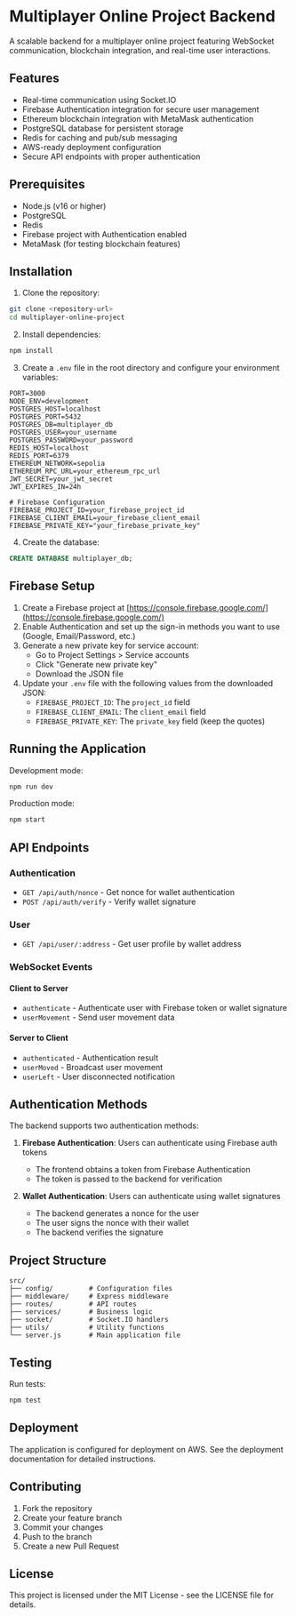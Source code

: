 # Multiplayer Online Project Backend

A scalable backend for a multiplayer online project featuring WebSocket communication, blockchain integration, and real-time user interactions.

## Features

- Real-time communication using Socket.IO
- Firebase Authentication integration for secure user management
- Ethereum blockchain integration with MetaMask authentication
- PostgreSQL database for persistent storage
- Redis for caching and pub/sub messaging
- AWS-ready deployment configuration
- Secure API endpoints with proper authentication

## Prerequisites

- Node.js (v16 or higher)
- PostgreSQL
- Redis
- Firebase project with Authentication enabled
- MetaMask (for testing blockchain features)

## Installation

1. Clone the repository:
```bash
git clone <repository-url>
cd multiplayer-online-project
```

2. Install dependencies:
```bash
npm install
```

3. Create a `.env` file in the root directory and configure your environment variables:
```env
PORT=3000
NODE_ENV=development
POSTGRES_HOST=localhost
POSTGRES_PORT=5432
POSTGRES_DB=multiplayer_db
POSTGRES_USER=your_username
POSTGRES_PASSWORD=your_password
REDIS_HOST=localhost
REDIS_PORT=6379
ETHEREUM_NETWORK=sepolia
ETHEREUM_RPC_URL=your_ethereum_rpc_url
JWT_SECRET=your_jwt_secret
JWT_EXPIRES_IN=24h

# Firebase Configuration
FIREBASE_PROJECT_ID=your_firebase_project_id
FIREBASE_CLIENT_EMAIL=your_firebase_client_email
FIREBASE_PRIVATE_KEY="your_firebase_private_key"
```

4. Create the database:
```sql
CREATE DATABASE multiplayer_db;
```

## Firebase Setup

1. Create a Firebase project at [https://console.firebase.google.com/](https://console.firebase.google.com/)
2. Enable Authentication and set up the sign-in methods you want to use (Google, Email/Password, etc.)
3. Generate a new private key for service account:
   - Go to Project Settings > Service accounts
   - Click "Generate new private key"
   - Download the JSON file
4. Update your `.env` file with the following values from the downloaded JSON:
   - `FIREBASE_PROJECT_ID`: The `project_id` field
   - `FIREBASE_CLIENT_EMAIL`: The `client_email` field
   - `FIREBASE_PRIVATE_KEY`: The `private_key` field (keep the quotes)

## Running the Application

Development mode:
```bash
npm run dev
```

Production mode:
```bash
npm start
```

## API Endpoints

### Authentication
- `GET /api/auth/nonce` - Get nonce for wallet authentication
- `POST /api/auth/verify` - Verify wallet signature

### User
- `GET /api/user/:address` - Get user profile by wallet address

### WebSocket Events

#### Client to Server
- `authenticate` - Authenticate user with Firebase token or wallet signature
- `userMovement` - Send user movement data

#### Server to Client
- `authenticated` - Authentication result
- `userMoved` - Broadcast user movement
- `userLeft` - User disconnected notification

## Authentication Methods

The backend supports two authentication methods:

1. **Firebase Authentication**: Users can authenticate using Firebase auth tokens
   - The frontend obtains a token from Firebase Authentication
   - The token is passed to the backend for verification

2. **Wallet Authentication**: Users can authenticate using wallet signatures
   - The backend generates a nonce for the user
   - The user signs the nonce with their wallet
   - The backend verifies the signature

## Project Structure

```
src/
├── config/         # Configuration files
├── middleware/     # Express middleware
├── routes/         # API routes
├── services/       # Business logic
├── socket/         # Socket.IO handlers
├── utils/          # Utility functions
└── server.js       # Main application file
```

## Testing

Run tests:
```bash
npm test
```

## Deployment

The application is configured for deployment on AWS. See the deployment documentation for detailed instructions.

## Contributing

1. Fork the repository
2. Create your feature branch
3. Commit your changes
4. Push to the branch
5. Create a new Pull Request

## License

This project is licensed under the MIT License - see the LICENSE file for details. 